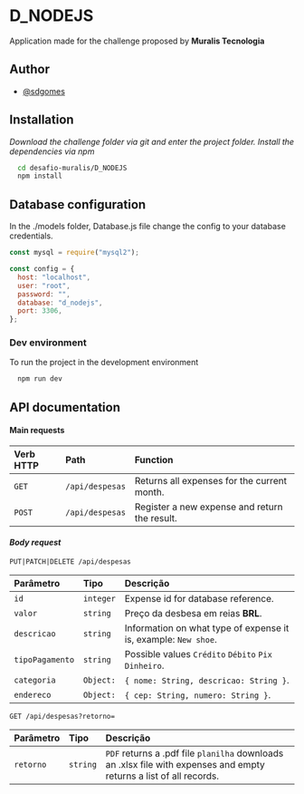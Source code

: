 
# D_NODEJS

Application made for the challenge proposed by **Muralis Tecnologia**
## Author

- [@sdgomes](https://github.com/sdgomes)


## Installation

*Download the challenge folder via git and enter the project folder.
Install the dependencies via npm*

```bash
  cd desafio-muralis/D_NODEJS
  npm install
```
    
## Database configuration

In the ./models folder, Database.js file change the config to your database credentials.

```javascript
const mysql = require("mysql2");

const config = {
  host: "localhost",
  user: "root",
  password: "",
  database: "d_nodejs",
  port: 3306,
};
```


### Dev environment

To run the project in the development environment

```bash
  npm run dev
```


## API documentation

#### Main requests

| Verb HTTP   | Path       | Function                           |
| :---------- | :--------- | :---------------------------------- |
| `GET` | `/api/despesas` | Returns all expenses for the current month. |
| `POST` | `/api/despesas` | Register a new expense and return the result. |

#### *Body request*
```http
PUT|PATCH|DELETE /api/despesas
```

| Parâmetro   | Tipo       | Descrição                                   |
| :---------- | :--------- | :------------------------------------------ |
| `id`      | `integer` | Expense id for database reference. |
| `valor`      | `string` | Preço da desbesa em reias **BRL**.  |
| `descricao`  | `string` | Information on what type of expense it is, example: `New shoe`. |
| `tipoPagamento` | `string` | Possible values `Crédito` `Débito` `Pix` `Dinheiro`. |
| `categoria` | `Object:`   | `{ nome: String, descricao: String }`. |
| `endereco`      | `Object:` |  `{ cep: String, numero: String }`. |

```http
GET /api/despesas?retorno=
```
| Parâmetro   | Tipo       | Descrição                                   |
| :---------- | :--------- | :------------------------------------------ |
| `retorno`      | `string` | `PDF` returns a .pdf file `planilha` downloads an .xlsx file with expenses and empty returns a list of all records. |